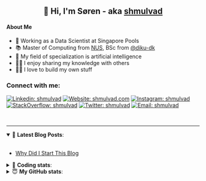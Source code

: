 <h2 align="center">
	👋 Hi, I'm Søren - aka <a href="https://shmulvad.com">shmulvad</a>
</h2>

#### About Me
- 🤖 Working as a Data Scientist at Singapore Pools
- 📚 Master of Computing from [NUS], BSc from [@diku-dk]
- 🧠 My field of specialization is artificial intelligence
- 👨‍🏫 I enjoy sharing my knowledge with others
- 👨‍💻 I love to build my own stuff

### Connect with me:

[![Linkedin: shmulvad](https://img.shields.io/badge/shmulvad-blue?style=flat&logo=Linkedin&logoColor=white)][linkedin]
[![Website: shmulvad.com](https://img.shields.io/badge/shmulvad.com-47CCCC?&style=flat&logo=Google-Chrome&logoColor=white)][website]
[![Instagram: shmulvad](https://img.shields.io/badge/-@shmulvad-purple?style=flat&logo=Instagram&logoColor=white)][instagram]
[![StackOverflow: shmulvad](https://img.shields.io/badge/shmulvad-FE7A16?style=flat&logo=stack-overflow&logoColor=white)][stackOverflow]
[![Twitter: shmulvad](https://img.shields.io/badge/@shmulvad-1ca0f1?style=flat&logo=twitter&logoColor=white)][twitter]
[![Email: shmulvad](https://img.shields.io/badge/shmulvad-D14836?style=flat&logo=gmail&logoColor=white)][mail]

<br />

---

<details open>
 <summary>📕 <b>Latest Blog Posts</b>: </summary>

<br>

<!-- BLOG-POST-LIST:START -->
- [Why Did I Start This Blog](https://shmulvad.com/blog/why-did-start-this-blog)
<!-- BLOG-POST-LIST:END -->

</details>

<!-- --- -->

<details>
 <summary>🤖 <b>Coding stats</b>: </summary>

<br>

NOTE: Doesn't track coding at work or work done in environments such as Jupyter Notebooks.

<!--START_SECTION:waka-->
![Code Time](http://img.shields.io/badge/Code%20Time-2%2C099%20hrs%207%20mins-blue)

**I'm a Night 🦉** 

```text
🌞 Morning                440 commits         ██░░░░░░░░░░░░░░░░░░░░░░░   09.13 % 
🌆 Daytime                1236 commits        ██████░░░░░░░░░░░░░░░░░░░   25.65 % 
🌃 Evening                1989 commits        ██████████░░░░░░░░░░░░░░░   41.27 % 
🌙 Night                  1154 commits        ██████░░░░░░░░░░░░░░░░░░░   23.95 % 
```


📊 **This Week I Spent My Time On** 

```text
💬 Programming Languages: 
Python                   4 hrs 20 mins       ████████████░░░░░░░░░░░░░   46.05 % 
Other                    1 hr 44 mins        █████░░░░░░░░░░░░░░░░░░░░   18.48 % 
TypeScript               1 hr 10 mins        ███░░░░░░░░░░░░░░░░░░░░░░   12.55 % 
Markdown                 42 mins             ██░░░░░░░░░░░░░░░░░░░░░░░   07.59 % 
SCSS                     27 mins             █░░░░░░░░░░░░░░░░░░░░░░░░   04.86 % 

🔥 Editors: 
VS Code                  7 hrs 39 mins       ████████████████████░░░░░   81.37 % 
Zsh                      1 hr 34 mins        ████░░░░░░░░░░░░░░░░░░░░░   16.69 % 
Sublime Text             10 mins             ░░░░░░░░░░░░░░░░░░░░░░░░░   01.94 % 

🐱‍💻 Projects: 
llama_chatbot            4 hrs 31 mins       ████████████░░░░░░░░░░░░░   48.08 % 
fast_tsp                 2 hrs 10 mins       ██████░░░░░░░░░░░░░░░░░░░   23.17 % 
datapakke-interface      1 hr 25 mins        ████░░░░░░░░░░░░░░░░░░░░░   15.21 % 
overvaagning-admin       43 mins             ██░░░░░░░░░░░░░░░░░░░░░░░   07.63 % 
hit-locator              21 mins             █░░░░░░░░░░░░░░░░░░░░░░░░   03.85 % 
```


 Last Updated on 20/08/2023 18:40:04 UTC
<!--END_SECTION:waka-->

</details>

<!-- --- -->

<details>
 <summary>😇 <b>My GitHub stats</b>: </summary>

<br>

<img align="left" alt="shmulvad's Github Stats" src="https://github-readme-stats.vercel.app/api?username=shmulvad&show_icons=true&hide_border=true" />

</details>



[website]: https://shmulvad.com
[twitter]: https://twitter.com/shmulvad
[linkedin]: https://linkedin.com/in/shmulvad
[instagram]: https://instagram.com/shmulvad
[stackOverflow]: https://stackoverflow.com/users/9248793/shmulvad
[mail]: mailto:shmulvad@gmail.com
[@diku-dk]: https://github.com/diku-dk
[github]: https://github.com/shmulvad
[NUS]: https://www.nus.edu.sg
